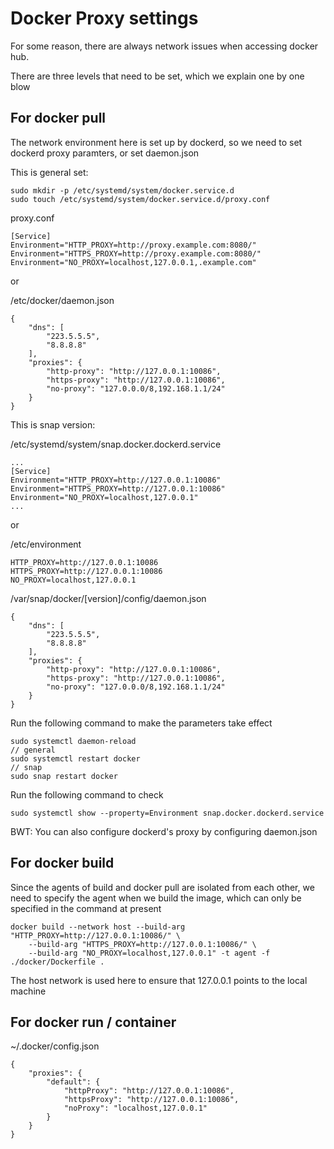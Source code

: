 # Docker Proxy settings

For some reason, there are always network issues when accessing docker hub.

There are three levels that need to be set, which we explain one by one blow

## For docker pull

The network environment here is set up by dockerd, so we need to set dockerd proxy paramters, or set daemon.json

This is general set:

```
sudo mkdir -p /etc/systemd/system/docker.service.d
sudo touch /etc/systemd/system/docker.service.d/proxy.conf
```

proxy.conf
```
[Service]
Environment="HTTP_PROXY=http://proxy.example.com:8080/"
Environment="HTTPS_PROXY=http://proxy.example.com:8080/"
Environment="NO_PROXY=localhost,127.0.0.1,.example.com"
```

or

/etc/docker/daemon.json
```
{
    "dns": [
        "223.5.5.5",
        "8.8.8.8"
    ],
    "proxies": {
        "http-proxy": "http://127.0.0.1:10086",
        "https-proxy": "http://127.0.0.1:10086",
        "no-proxy": "127.0.0.0/8,192.168.1.1/24"
    }
}
```


This is snap version:

/etc/systemd/system/snap.docker.dockerd.service
```
...
[Service]
Environment="HTTP_PROXY=http://127.0.0.1:10086"
Environment="HTTPS_PROXY=http://127.0.0.1:10086"
Environment="NO_PROXY=localhost,127.0.0.1"
...
```
or 

/etc/environment
```
HTTP_PROXY=http://127.0.0.1:10086
HTTPS_PROXY=http://127.0.0.1:10086
NO_PROXY=localhost,127.0.0.1
```

/var/snap/docker/[version]/config/daemon.json
```
{
    "dns": [
        "223.5.5.5",
        "8.8.8.8"
    ],
    "proxies": {
        "http-proxy": "http://127.0.0.1:10086",
        "https-proxy": "http://127.0.0.1:10086",
        "no-proxy": "127.0.0.0/8,192.168.1.1/24"
    }
}
```

Run the following command to make the parameters take effect

```
sudo systemctl daemon-reload
// general
sudo systemctl restart docker
// snap
sudo snap restart docker
```

Run the following command to check
```
sudo systemctl show --property=Environment snap.docker.dockerd.service
```

BWT: You can also configure dockerd's proxy by configuring daemon.json

## For docker build

Since the agents of build and docker pull are isolated from each other, we need to specify the agent when we build the image, which can only be specified in the command at present

```
docker build --network host --build-arg "HTTP_PROXY=http://127.0.0.1:10086/" \
    --build-arg "HTTPS_PROXY=http://127.0.0.1:10086/" \
    --build-arg "NO_PROXY=localhost,127.0.0.1" -t agent -f ./docker/Dockerfile .
```

The host network is used here to ensure that 127.0.0.1 points to the local machine


## For docker run / container

~/.docker/config.json


```
{
    "proxies": {
        "default": {
            "httpProxy": "http://127.0.0.1:10086",
            "httpsProxy": "http://127.0.0.1:10086",
            "noProxy": "localhost,127.0.0.1"
        }
    }
}
```

